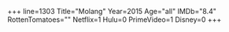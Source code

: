 +++
line=1303
Title="Molang"
Year=2015
Age="all"
IMDb="8.4"
RottenTomatoes=""
Netflix=1
Hulu=0
PrimeVideo=1
Disney=0
+++

